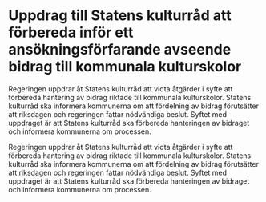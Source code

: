 # Uppdrag till Statens kulturråd att förbereda inför ett ansökningsförfarande avseende bidrag till kommunala kulturskolor

Regeringen uppdrar åt Statens kulturråd att vidta åtgärder i syfte att förbereda hantering av bidrag riktade till kommunala kulturskolor. Statens kulturråd ska informera kommunerna om att fördelning av bidrag förutsätter att riksdagen och regeringen fattar nödvändiga beslut. Syftet med uppdraget är att Statens kulturråd ska förbereda hanteringen av bidraget och informera kommunerna om processen.

Regeringen uppdrar åt Statens kulturråd att vidta åtgärder i syfte att förbereda hantering av bidrag riktade till kommunala kulturskolor. Statens kulturråd ska informera kommunerna om att fördelning av bidrag förutsätter att riksdagen och regeringen fattar nödvändiga beslut. Syftet med uppdraget är att Statens kulturråd ska förbereda hanteringen av bidraget och informera kommunerna om processen.
